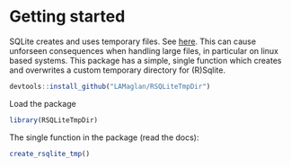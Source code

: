 # Getting started

SQLite creates and uses temporary files. See [here](https://www.sqlite.org/tempfiles.html). This can cause unforseen 
consequences when handling large files, in particular on linux based systems. This package has a simple, single 
function which creates and overwrites a custom temporary directory for (R)Sqlite.

```r
devtools::install_github("LAMaglan/RSQLiteTmpDir")
```

Load the package

```r
library(RSQLiteTmpDir)
```


The single function in the package (read the docs):

```r
create_rsqlite_tmp()
```
